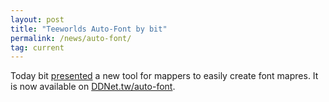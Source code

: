 ```yaml
---
layout: post
title: "Teeworlds Auto-Font by bit"
permalink: /news/auto-font/
tag: current
---
```


Today bit [presented](https://forum.ddnet.org/viewtopic.php?t=6617) a new tool for mappers to easily create font mapres. It is now available on [DDNet.tw/auto-font](https://ddnet.tw/auto-font/).
